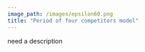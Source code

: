 ```yaml
---
image_path: /images/epsilon60.png
title: "Period of four competitors model"
---
```


need a description